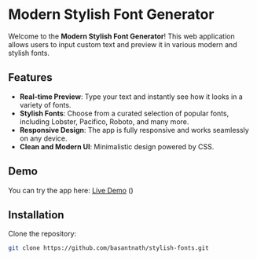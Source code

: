 # Modern Stylish Font Generator

Welcome to the **Modern Stylish Font Generator**! This web application allows users to input custom text and preview it in various modern and stylish fonts.

## Features

- **Real-time Preview**: Type your text and instantly see how it looks in a variety of fonts.
- **Stylish Fonts**: Choose from a curated selection of popular fonts, including Lobster, Pacifico, Roboto, and many more.
- **Responsive Design**: The app is fully responsive and works seamlessly on any device.
- **Clean and Modern UI**: Minimalistic design powered by CSS.

## Demo

You can try the app here: [Live Demo](#) ()

## Installation

Clone the repository:

   ```bash
   git clone https://github.com/basantnath/stylish-fonts.git
